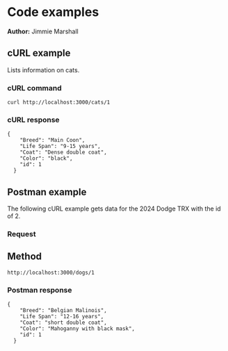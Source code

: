 # Code examples

**Author:** Jimmie Marshall

## cURL example

Lists information on cats.

### cURL command

```shell
curl http://localhost:3000/cats/1 
```

### cURL response

```shell
{
    "Breed": "Main Coon",
    "Life Span": "9-15 years",
    "Coat": "Dense double coat",
    "Color": "black",
    "id": 1
  }
```

## Postman example

The following cURL example gets data for the 2024 Dodge TRX with the id of 2.

### Request

## Method

```shell
http://localhost:3000/dogs/1
```

### Postman response

```shell
{
    "Breed": "Belgian Malinois",
    "Life Span": "12-16 years",
    "Coat": "short double coat",
    "Color": "Mahoganny with black mask",
    "id": 1
  }
```
